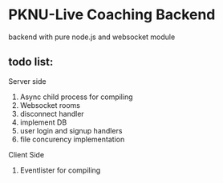 # PKNU-Live Coaching Backend
backend with pure node.js and websocket module

## todo list:

Server side
1. Async child process for compiling
2. Websocket rooms
3. disconnect handler
3. implement DB
4. user login and signup handlers
5. file concurency implementation
 
Client Side
1. Eventlister for compiling

